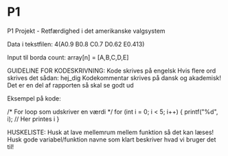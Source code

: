 # P1
P1 Projekt - Retfærdighed i det amerikanske valgsystem

Data i tekstfilen: 4(A0.9 B0.8 C0.7 D0.62 E0.413)

Input til borda count:
array[n] = [A,B,C,D,E]

GUIDELINE FOR KODESKRIVNING:
Kode skrives på engelsk
Hvis flere ord skrives det sådan: hej_dig
Kodekommentar skrives på dansk og akademisk! Det er en del af rapporten så skal se godt ud

Eksempel på kode:

/* For loop som udskriver en værdi */
for (int i = 0; i < 5; i++) {
    printf("%d", i); // Her printes i
}

HUSKELISTE:
Husk at lave mellemrum mellem funktion så det kan læses!
Husk gode variabel/funktion navne som klart beskriver hvad vi bruger det til!